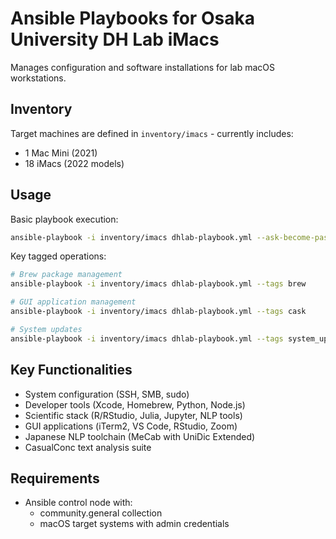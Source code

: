 # Ansible Playbooks for Osaka University DH Lab iMacs

Manages configuration and software installations for lab macOS workstations.

## Inventory

Target machines are defined in `inventory/imacs` - currently includes:
- 1 Mac Mini (2021)
- 18 iMacs (2022 models)

## Usage

Basic playbook execution:
```bash
ansible-playbook -i inventory/imacs dhlab-playbook.yml --ask-become-pass
```

Key tagged operations:
```bash
# Brew package management
ansible-playbook -i inventory/imacs dhlab-playbook.yml --tags brew

# GUI application management
ansible-playbook -i inventory/imacs dhlab-playbook.yml --tags cask

# System updates
ansible-playbook -i inventory/imacs dhlab-playbook.yml --tags system_update
```

## Key Functionalities
- System configuration (SSH, SMB, sudo)
- Developer tools (Xcode, Homebrew, Python, Node.js)
- Scientific stack (R/RStudio, Julia, Jupyter, NLP tools)
- GUI applications (iTerm2, VS Code, RStudio, Zoom)
- Japanese NLP toolchain (MeCab with UniDic Extended)
- CasualConc text analysis suite

## Requirements
- Ansible control node with:
  - community.general collection
  - macOS target systems with admin credentials
